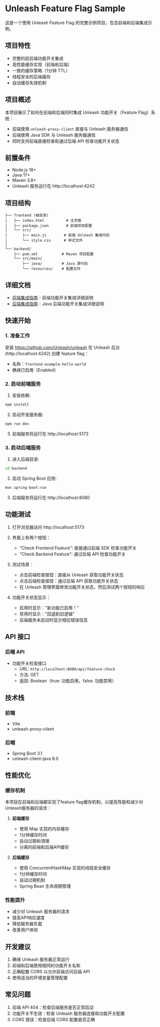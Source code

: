 # Unleash Feature Flag Sample

这是一个使用 Unleash Feature Flag 的完整示例项目，包含前端和后端集成示例。

## 项目特性

- 完整的前后端功能开关集成
- 高性能缓存实现（前端和后端）
- 一致的缓存策略（1分钟 TTL）
- 线程安全的后端缓存
- 自动缓存失效机制

## 项目概述

本项目展示了如何在前端和后端同时集成 Unleash 功能开关（Feature Flag）系统：
- 前端使用 `unleash-proxy-client` 直接与 Unleash 服务器通信
- 后端使用 Java SDK 与 Unleash 服务器通信
- 同时支持前端直接检查和通过后端 API 检查功能开关状态

## 前置条件

- Node.js 18+
- Java 17+
- Maven 3.8+
- Unleash 服务运行在 http://localhost:4242

## 项目结构

```
├── frontend (根目录)
│   ├── index.html          # 主页面
│   ├── package.json        # 前端项目配置
│   └── src/
│       ├── main.js        # 前端 Unleash 集成代码
│       └── style.css      # 样式文件
│
└── backend/
    ├── pom.xml           # Maven 项目配置
    └── src/main/
        ├── java/         # Java 源代码
        └── resources/    # 配置文件
```

## 详细文档

- [前端集成指南](docs/frontend-integration-guide.md) - 前端功能开关集成详细说明
- [后端集成指南](docs/backend-integration-guide.md) - Java 后端功能开关集成详细说明

## 快速开始

### 1. 准备工作

安装 https://github.com/Unleash/unleash
在 Unleash 后台 (http://localhost:4242) 创建 feature flag：
- 名称：`frontend-example-hello-world`
- 确保已启用（Enabled）

### 2. 启动前端服务

1. 安装依赖:
```bash
npm install
```

2. 启动开发服务器:
```bash
npm run dev
```

3. 前端服务将运行在 http://localhost:5173

### 3. 启动后端服务

1. 进入后端目录:
```bash
cd backend
```

2. 启动 Spring Boot 应用:
```bash
mvn spring-boot:run
```

3. 后端服务将运行在 http://localhost:8080

## 功能测试

1. 打开浏览器访问 http://localhost:5173

2. 界面上有两个按钮：
   - "Check Frontend Feature": 直接通过前端 SDK 检查功能开关
   - "Check Backend Feature": 通过后端 API 检查功能开关

3. 测试场景：
   - 点击前端检查按钮：直接从 Unleash 获取功能开关状态
   - 点击后端检查按钮：通过后端 API 获取功能开关状态
   - 在 Unleash 管理界面修改功能开关状态，然后测试两个按钮的响应

4. 功能开关状态显示：
   - 启用时显示："新功能已启用！"
   - 禁用时显示："回退到旧逻辑"
   - 后端服务未启动时显示相应错误信息

## API 接口

### 后端 API

- 功能开关检查接口
  - URL: `http://localhost:8080/api/feature-check`
  - 方法: GET
  - 返回: Boolean（true: 功能启用，false: 功能禁用）

## 技术栈

### 前端
- Vite
- unleash-proxy-client

### 后端
- Spring Boot 3.1
- unleash-client-java 8.0

## 性能优化

### 缓存机制
本项目在前端和后端都实现了feature flag缓存机制，以提高性能和减少对Unleash服务器的请求：

1. **前端缓存**
   - 使用 Map 实现的内存缓存
   - 1分钟缓存时间
   - 自动过期和清理
   - 分离的前端和后端API缓存

2. **后端缓存**
   - 使用 ConcurrentHashMap 实现的线程安全缓存
   - 1分钟缓存时间
   - 自动过期机制
   - Spring Bean 生命周期管理

### 性能提升
- 减少对 Unleash 服务器的请求
- 提高API响应速度
- 降低服务器负载
- 改善用户体验

## 开发建议

1. 确保 Unleash 服务器正常运行
2. 前端和后端使用相同的功能开关名称
3. 正确配置 CORS 以允许前端访问后端 API
4. 使用适当的环境变量管理配置

## 常见问题

1. 后端 API 404：检查后端服务是否正常启动
2. 功能开关不生效：检查 Unleash 服务器连接和功能开关配置
3. CORS 错误：检查后端 CORS 配置是否正确
